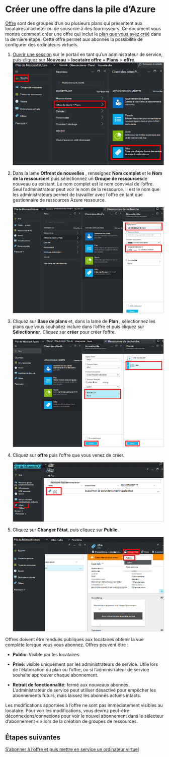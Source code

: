 <properties
    pageTitle="Créer une offre dans la pile d’Azure | Microsoft Azure"
    description="En tant qu’un administrateur de service, savoir comment créer une offre pour votre locataires dans la pile d’Azure."
    services="azure-stack"
    documentationCenter=""
    authors="ErikjeMS"
    manager="byronr"
    editor=""/>

<tags
    ms.service="azure-stack"
    ms.workload="na"
    ms.tgt_pltfrm="na"
    ms.devlang="na"
    ms.topic="get-started-article"
    ms.date="09/26/2016"
    ms.author="erikje"/>

# <a name="create-an-offer-in-azure-stack"></a>Créer une offre dans la pile d’Azure

[Offre](azure-stack-key-features.md#services-plans-offers-and-subscriptions) sont des groupes d’un ou plusieurs plans qui présentent aux locataires d’acheter ou de souscrire à des fournisseurs. Ce document vous montre comment créer une offre qui inclut le [plan que vous avez créé](azure-stack-create-plan.md) dans la dernière étape. Cette offre permet aux abonnés la possibilité de configurer des ordinateurs virtuels.

1.  [Ouvrir une session](azure-stack-connect-azure-stack.md#log-in-as-a-service-administrator) sur le portail en tant qu’un administrateur de service, puis cliquez sur **Nouveau** > **locataire offre + Plans** > **offre**.
    ![](media/azure-stack-create-offer/image01.png)

2.  Dans la lame **Offrent de nouvelles** , renseignez **Nom complet** et le **Nom de la ressource**et puis sélectionnez un **Groupe de ressources**de nouveau ou existant. Le nom complet est le nom convivial de l’offre. Seul l’administrateur peut voir le nom de la ressource. Il est le nom que les administrateurs permet de travailler avec l’offre en tant que gestionnaire de ressources Azure ressource.

    ![](media/azure-stack-create-offer/image01a.png)

3.  Cliquez sur **Base de plans** et, dans la lame de **Plan** , sélectionnez les plans que vous souhaitez inclure dans l’offre et puis cliquez sur **Sélectionner**. Cliquez sur **créer** pour créer l’offre.

    ![](media/azure-stack-create-offer/image02.png)
    
4. Cliquez sur **offre** puis l’offre que vous venez de créer.

    ![](media/azure-stack-create-offer/image03.png)


5.  Cliquez sur **Changer l’état**, puis cliquez sur **Public**.
  
    ![](media/azure-stack-create-offer/image04.png)

Offres doivent être rendues publiques aux locataires obtenir la vue complète lorsque vous vous abonnez. Offres peuvent être :

- **Public**: Visible par les locataires.

- **Privé**: visible uniquement par les administrateurs de service. Utile lors de l’élaboration du plan ou l’offre, ou si l’administrateur de service souhaite approuver chaque abonnement.

- **Retrait de fonctionnalité**: fermé aux nouveaux abonnés. L’administrateur de service peut utiliser désactivé pour empêcher les abonnements futurs, mais laissez les abonnés actuels intacts.

Les modifications apportées à l’offre ne sont pas immédiatement visibles au locataire. Pour voir les modifications, vous devrez peut-être déconnexions/connexions pour voir le nouvel abonnement dans le sélecteur d’abonnement « » lors de la création de groupes de ressources.

## <a name="next-steps"></a>Étapes suivantes

[S’abonner à l’offre et puis mettre en service un ordinateur virtuel](azure-stack-subscribe-plan-provision-vm.md)

